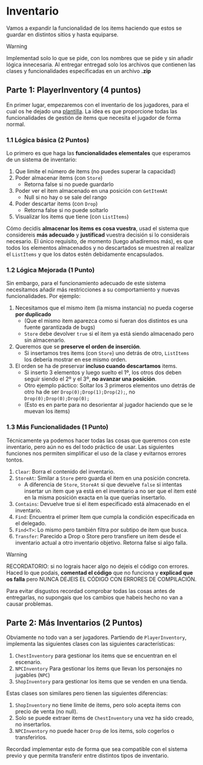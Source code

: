 # Inventario

Vamos a expandir la funcionalidad de los items haciendo que estos se guardar en distintos sitios y hasta equiparse.

> [!warning]
> Implementad solo lo que se pide, con los nombres que se pide y sin añadir lógica innecesaria. Al entregar entregad solo los archivos que contienen las clases y funcionalidades especificadas en un archivo **.zip**

## Parte 1: PlayerInventory (4 puntos)

En primer lugar, empezaremos con el inventario de los jugadores, para el cual os he dejado una [plantilla](https://github.com/Vera-Profe/Evaluable-2). La idea es que proporcione todas las funcionalidades de gestión de items que necesita el jugador de forma normal.

### 1.1 Lógica básica (2 Puntos)

Lo primero es que haga las **funcionalidades elementales** que esperamos de un sistema de inventario:

1. Que limite el número de items (no puedes superar la capacidad)
2. Poder almacenar items (con `Store`)
   - Retorna false si no puede guardarlo
3. Poder ver el item almacenado en una posición con `GetItemAt`
   - Null si no hay o se sale del rango
4. Poder descartar items (con `Drop`)
   - Retorna false si no puede soltarlo
5. Visualizar los items que tiene (con `ListItems`)

Cómo decidís **almacenar los items es cosa vuestra**, usad el sistema que considereis **más adecuado** y **justificad** vuestra decisión si lo considerais necesario. El único requisito, de momento (luego añadiremos más), es que todos los elementos almacenados y no descartados se muestren al realizar el `ListItems` y que los datos estén debidamente encapsulados.

### 1.2 Lógica Mejorada (1 Punto)

Sin embargo, para el funcionamiento adecuado de este sistema necesitamos añadir más restricciones a su comportamiento y nuevas funcionalidades. Por ejemplo:

1. Necesitamos que el mismo item (la misma instancia) no pueda cogerse **por duplicado**
   - (Que el mismo item aparezca como si fueran dos distintos es una fuente garantizada de bugs)
   - `Store` debe devolver `true` si el item ya está siendo almacenado pero sin almacenarlo.
2. Queremos que se **preserve el orden de inserción**.
   - Si insertamos tres items (con `Store`) uno detrás de otro, `ListItems` los debería mostrar en ese mismo orden.
3. El orden se ha de preservar **incluso cuando descartamos** items.
   - Si inserto 3 elementos y luego suelto el 1º, los otros dos deben seguir siendo el 2º y el 3º, **no avanzar una posición**.
   - Otro ejemplo páctico: Soltar los 3 primeros elementos uno detrás de otro ha de ser `Drop(0);Drop(1);Drop(2);`, no `Drop(0);Drop(0);Drop(0);`
   - (Esto es en parte para no desorientar al jugador haciendo que se le muevan los items)

### 1.3 Más Funcionalidades (1 Punto)

Técnicamente ya podemos hacer todas las cosas que queremos con este inventario, pero aún no es del todo práctico de usar. Las siguientes funciones nos permiten simplificar el uso de la clase y evitarnos errores tontos.

1. `Clear`: Borra el contenido del inventario.
2. `StoreAt`: Similar a `Store` pero guarda el item en una posición concreta.
   - A diferencia de `Store`, `StoreAt` si que devuelve `false` si intentas insertar un item que ya está en el inventario a no ser que el item esté en la misma posición exacta en la que querías insertarlo.
3. `Contains`: Devuelve true si el item especificado está almacenado en el inventario.
4. `Find`: Encuentra el primer Item que cumpla la condición especificada en el delegado.
5. `Find<T>`: Lo mismo pero también filtra por subtipo de item que busca.
6. `Transfer`: Parecido a Drop o Store pero transfiere un item desde el inventario actual a otro inventario objetivo. Retorna false si algo falla.


> [!warning]
> RECORDATORIO: si no lograis hacer algo no dejeis el código con errores. Haced lo que podais, **comentad el código** que no funciona y **explicad que os falla** pero NUNCA DEJEIS EL CÓDIGO CON ERRORES DE COMPILACIÓN.
>
> Para evitar disgustos recordad comprobar todas las cosas antes de entregarlas, no supongais que los cambios que habeis hecho no van a causar problemas.


## Parte 2: Más Inventarios (2 Puntos)

Obviamente no todo van a ser jugadores. Partiendo de `PlayerInventory`, implementa las siguientes clases con las siguientes características:

1. `ChestInventory` para gestionar los items que se encuentran en el escenario.
2. `NPCInventory` Para gestionar los items que llevan los personajes no jugables (`NPC`)
3. `ShopInventory` para gestionar los items que se venden en una tienda.

Estas clases son similares pero tienen las siguientes diferencias:

1. `ShopInventory` no tiene límite de items, pero solo acepta items con precio de venta (no null).
2. Solo se puede extraer items de `ChestInventory` una vez ha sido creado, no insertarlos.
3. `NPCInventory` no puede hacer `Drop` de los items, solo cogerlos o transferirlos.

Recordad implementar esto de forma que sea compatible con el sistema previo y que permita transferir entre distintos tipos de inventario.
